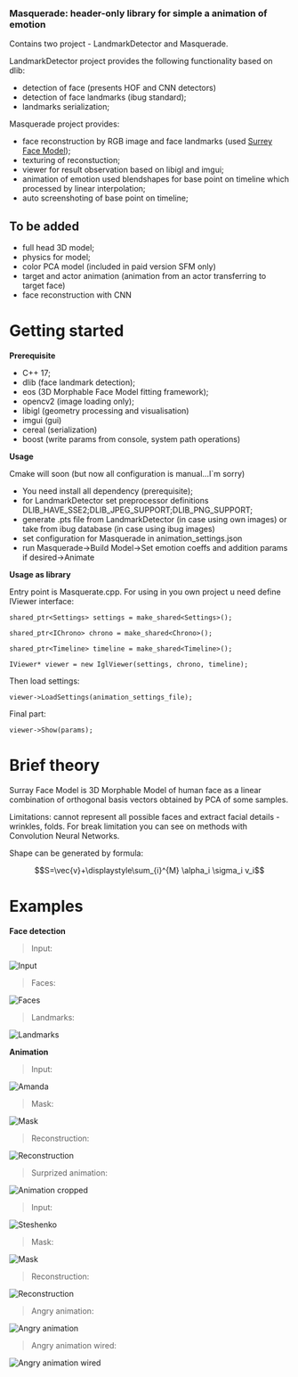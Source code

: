 ### Masquerade: header-only library for simple a animation of emotion

Contains two project - LandmarkDetector and Masquerade.

LandmarkDetector project provides the following functionality based on dlib:
- detection of face (presents HOF and CNN detectors)
- detection of face landmarks (ibug standard);
- landmarks serialization;

Masquerade project provides:
- face reconstruction by RGB image and face landmarks (used [Surrey Face Model](http://https://www.cvssp.org/faceweb/3dmm/facemodel/ "Surrey Face Model"));
- texturing of reconstuction;
- viewer for result observation based on libigl and imgui;
- animation of emotion used blendshapes for base point on timeline which processed by linear interpolation;
- auto screenshoting of base point on timeline;

## To be added
- full head 3D model;
- physics for model;
- color PCA model (included in paid version SFM only)
- target and actor animation (animation from an actor transferring to target face)
- face reconstruction with CNN

# Getting started
**Prerequisite**
- C++ 17;
- dlib (face landmark detection);
- eos (3D Morphable Face Model fitting framework);
- opencv2 (image loading only);
- libigl (geometry processing and visualisation)
- imgui (gui)
- cereal (serialization)
- boost (write params from console, system path operations)

**Usage**

Cmake will soon (but now all configuration is manual...I`m sorry)
- You need install all dependency (prerequisite);
- for LandmarkDetector set preprocessor definitions DLIB_HAVE_SSE2;DLIB_JPEG_SUPPORT;DLIB_PNG_SUPPORT;
- generate .pts file from LandmarkDetector (in case using own images) or take from ibug database (in case using ibug images)
- set configuration for Masquerade in animation_settings.json
- run Masquerade->Build Model->Set emotion coeffs and addition params if desired->Animate

**Usage as library**

Entry point is Masquerate.cpp. For using in you own project u need define IViewer interface:

`shared_ptr<Settings> settings = make_shared<Settings>();`

`shared_ptr<IChrono> chrono = make_shared<Chrono>();`

`shared_ptr<Timeline> timeline = make_shared<Timeline>();`
  
`IViewer* viewer = new IglViewer(settings, chrono, timeline);`
  
Then load settings:

`viewer->LoadSettings(animation_settings_file);`

Final part:

`viewer->Show(params);`

# Brief theory
Surray Face Model is 3D Morphable Model of human face as a linear combination of orthogonal basis vectors obtained by PCA of some samples.

Limitations: cannot represent all possible faces and extract facial details - wrinkles, folds. For break limitation you can see on methods with Convolution Neural Networks.

Shape can be generated by formula:

$$S=\vec{v}+\displaystyle\sum_{i}^{M} \alpha_i \sigma_i v_i$$

# Examples
**Face detection**

>Input:

![Input](https://github.com/CorvoOrc/Masquerade/blob/master/images/IntelSummer.jpg)

>Faces:

![Faces](https://github.com/CorvoOrc/Masquerade/blob/master/images/intelFaces.png "Faces")

>Landmarks:

![Landmarks](https://github.com/CorvoOrc/Masquerade/blob/master/images/intelContours.png "Contours")

**Animation**

>Input:

![Amanda](https://github.com/CorvoOrc/Masquerade/blob/master/images/image_0010.png "Amanda")

>Mask:

![Mask](https://github.com/CorvoOrc/Masquerade/blob/master/images/image_0010Mask.png "Mask")

>Reconstruction:

![Reconstruction](https://github.com/CorvoOrc/Masquerade/blob/master/images/amanda_full.png "Reconstruction")

>Surprized animation:

![Animation cropped](https://github.com/CorvoOrc/Masquerade/blob/master/images/amanda_combined.png "Animation cropped")

>Input:

![Steshenko](https://github.com/CorvoOrc/Masquerade/blob/master/images/steshFace.png "Steshenko")

>Mask:

![Mask](https://github.com/CorvoOrc/Masquerade/blob/master/images/steshMask.png "Mask")

>Reconstruction:

![Reconstruction](https://github.com/CorvoOrc/Masquerade/blob/master/images/editor_common.png "Reconstruction")

>Angry animation:

![Angry animation](https://github.com/CorvoOrc/Masquerade/blob/master/images/corvo_combined.png "Angry animation")

>Angry animation wired:

![Angry animation wired](https://github.com/CorvoOrc/Masquerade/blob/master/images/corvo_combined_wired.png "Angry animation wired")
